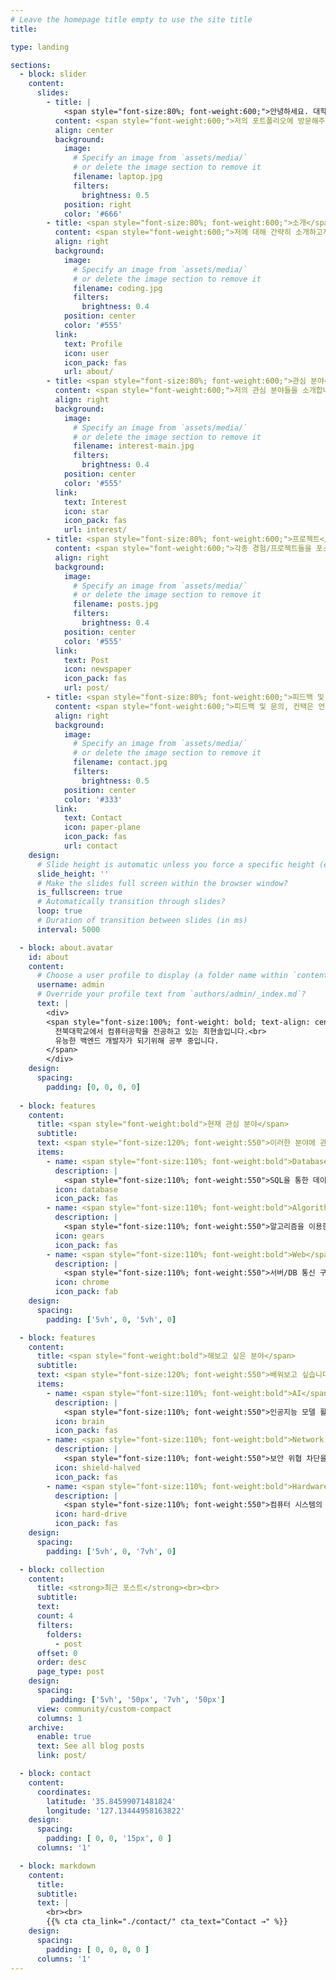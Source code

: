 ```yaml
---
# Leave the homepage title empty to use the site title
title:

type: landing

sections:
  - block: slider
    content:
      slides:
        - title: | 
            <span style="font-size:80%; font-weight:600;">안녕하세요. 대학생 개발자 최현솔입니다</span>
          content: <span style="font-weight:600;">저의 포트폴리오에 방문해주셔서 감사합니다!</span>
          align: center
          background:
            image:
              # Specify an image from `assets/media/`
              # or delete the image section to remove it
              filename: laptop.jpg
              filters:
                brightness: 0.5
            position: right
            color: '#666'
        - title: <span style="font-size:80%; font-weight:600;">소개</span>
          content: <span style="font-weight:600;">저에 대해 간략히 소개하고자 합니다</span>
          align: right
          background:
            image:
              # Specify an image from `assets/media/`
              # or delete the image section to remove it
              filename: coding.jpg
              filters:
                brightness: 0.4
            position: center
            color: '#555'
          link:
            text: Profile
            icon: user
            icon_pack: fas
            url: about/
        - title: <span style="font-size:80%; font-weight:600;">관심 분야</span>
          content: <span style="font-weight:600;">저의 관심 분야들을 소개합니다</span>
          align: right
          background:
            image:
              # Specify an image from `assets/media/`
              # or delete the image section to remove it
              filename: interest-main.jpg
              filters:
                brightness: 0.4
            position: center
            color: '#555'
          link:
            text: Interest
            icon: star
            icon_pack: fas
            url: interest/
        - title: <span style="font-size:80%; font-weight:600;">프로젝트</span>
          content: <span style="font-weight:600;">각종 경험/프로젝트들을 포스팅했습니다</span>
          align: right
          background:
            image:
              # Specify an image from `assets/media/`
              # or delete the image section to remove it
              filename: posts.jpg
              filters:
                brightness: 0.4
            position: center
            color: '#555'
          link:
            text: Post
            icon: newspaper
            icon_pack: fas
            url: post/
        - title: <span style="font-size:80%; font-weight:600;">피드백 및 문의</span>
          content: <span style="font-weight:600;">피드백 및 문의, 컨택은 언제든 환영합니다</span>
          align: right
          background:
            image:
              # Specify an image from `assets/media/`
              # or delete the image section to remove it
              filename: contact.jpg
              filters:
                brightness: 0.5
            position: center
            color: '#333'
          link:
            text: Contact
            icon: paper-plane
            icon_pack: fas
            url: contact
    design:
      # Slide height is automatic unless you force a specific height (e.g. '400px')
      slide_height: ''
      # Make the slides full screen within the browser window?
      is_fullscreen: true
      # Automatically transition through slides?
      loop: true
      # Duration of transition between slides (in ms)
      interval: 5000

  - block: about.avatar
    id: about
    content:
      # Choose a user profile to display (a folder name within `content/authors/`)
      username: admin
      # Override your profile text from `authors/admin/_index.md`?
      text: |
        <div>
        <span style="font-size:100%; font-weight: bold; text-align: center">
          전북대학교에서 컴퓨터공학을 전공하고 있는 최현솔입니다.<br>
          유능한 백엔드 개발자가 되기위해 공부 중입니다. 
        </span>
        </div>
    design:
      spacing:
        padding: [0, 0, 0, 0]
 
  - block: features
    content:
      title: <span style="font-weight:bold">현재 관심 분야</span>
      subtitle: 
      text: <span style="font-size:120%; font-weight:550">이러한 분야에 관심이 있습니다<br></span>
      items:
        - name: <span style="font-size:110%; font-weight:bold">Database</span>
          description: |
            <span style="font-size:110%; font-weight:550">SQL을 통한 데이터베이스 설계 및 제어</span>
          icon: database
          icon_pack: fas
        - name: <span style="font-size:110%; font-weight:bold">Algorithm</span>
          description: |
            <span style="font-size:110%; font-weight:550">알고리즘을 이용한 보다 효율적인 서비스 설계</span>
          icon: gears
          icon_pack: fas
        - name: <span style="font-size:110%; font-weight:bold">Web</span>
          description: |
            <span style="font-size:110%; font-weight:550">서버/DB 통신 구조 및 관리</span>
          icon: chrome
          icon_pack: fab
    design:
      spacing:
        padding: ['5vh', 0, '5vh', 0]

  - block: features
    content:
      title: <span style="font-weight:bold">해보고 싶은 분야</span>
      subtitle: 
      text: <span style="font-size:120%; font-weight:550">배워보고 싶습니다</span>
      items:
        - name: <span style="font-size:110%; font-weight:bold">AI</span>
          description: |
            <span style="font-size:110%; font-weight:550">인공지능 모델 활용 개발 및 프로젝트</span>
          icon: brain
          icon_pack: fas
        - name: <span style="font-size:110%; font-weight:bold">Network Security</span>
          description: |
            <span style="font-size:110%; font-weight:550">보안 위협 차단을 통한 보안성 증진</span>
          icon: shield-halved
          icon_pack: fas
        - name: <span style="font-size:110%; font-weight:bold">Hardware</span>
          description: |
            <span style="font-size:110%; font-weight:550">컴퓨터 시스템의 이해를 통한 효율적인 개발</span>
          icon: hard-drive
          icon_pack: fas
    design:
      spacing:
        padding: ['5vh', 0, '7vh', 0]

  - block: collection
    content:
      title: <strong>최근 포스트</strong><br><br>
      subtitle: 
      text: 
      count: 4
      filters:
        folders:
          - post
      offset: 0
      order: desc
      page_type: post
    design:
      spacing:
         padding: ['5vh', '50px', '7vh', '50px']
      view: community/custom-compact
      columns: 1
    archive:
      enable: true
      text: See all blog posts
      link: post/

  - block: contact
    content:
      coordinates:
        latitude: '35.84599071481824'
        longitude: '127.13444958163822'
    design:
      spacing:
        padding: [ 0, 0, '15px', 0 ]
      columns: '1'

  - block: markdown
    content:
      title:
      subtitle:
      text: | 
        <br><br>
        {{% cta cta_link="./contact/" cta_text="Contact →" %}}
    design:
      spacing:
        padding: [ 0, 0, 0, 0 ]
      columns: '1'
---
```

